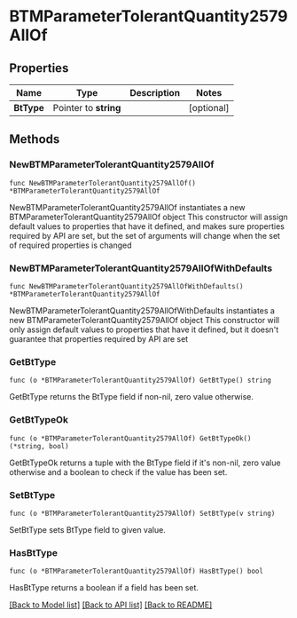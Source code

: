 # BTMParameterTolerantQuantity2579AllOf

## Properties

Name | Type | Description | Notes
------------ | ------------- | ------------- | -------------
**BtType** | Pointer to **string** |  | [optional] 

## Methods

### NewBTMParameterTolerantQuantity2579AllOf

`func NewBTMParameterTolerantQuantity2579AllOf() *BTMParameterTolerantQuantity2579AllOf`

NewBTMParameterTolerantQuantity2579AllOf instantiates a new BTMParameterTolerantQuantity2579AllOf object
This constructor will assign default values to properties that have it defined,
and makes sure properties required by API are set, but the set of arguments
will change when the set of required properties is changed

### NewBTMParameterTolerantQuantity2579AllOfWithDefaults

`func NewBTMParameterTolerantQuantity2579AllOfWithDefaults() *BTMParameterTolerantQuantity2579AllOf`

NewBTMParameterTolerantQuantity2579AllOfWithDefaults instantiates a new BTMParameterTolerantQuantity2579AllOf object
This constructor will only assign default values to properties that have it defined,
but it doesn't guarantee that properties required by API are set

### GetBtType

`func (o *BTMParameterTolerantQuantity2579AllOf) GetBtType() string`

GetBtType returns the BtType field if non-nil, zero value otherwise.

### GetBtTypeOk

`func (o *BTMParameterTolerantQuantity2579AllOf) GetBtTypeOk() (*string, bool)`

GetBtTypeOk returns a tuple with the BtType field if it's non-nil, zero value otherwise
and a boolean to check if the value has been set.

### SetBtType

`func (o *BTMParameterTolerantQuantity2579AllOf) SetBtType(v string)`

SetBtType sets BtType field to given value.

### HasBtType

`func (o *BTMParameterTolerantQuantity2579AllOf) HasBtType() bool`

HasBtType returns a boolean if a field has been set.


[[Back to Model list]](../README.md#documentation-for-models) [[Back to API list]](../README.md#documentation-for-api-endpoints) [[Back to README]](../README.md)


